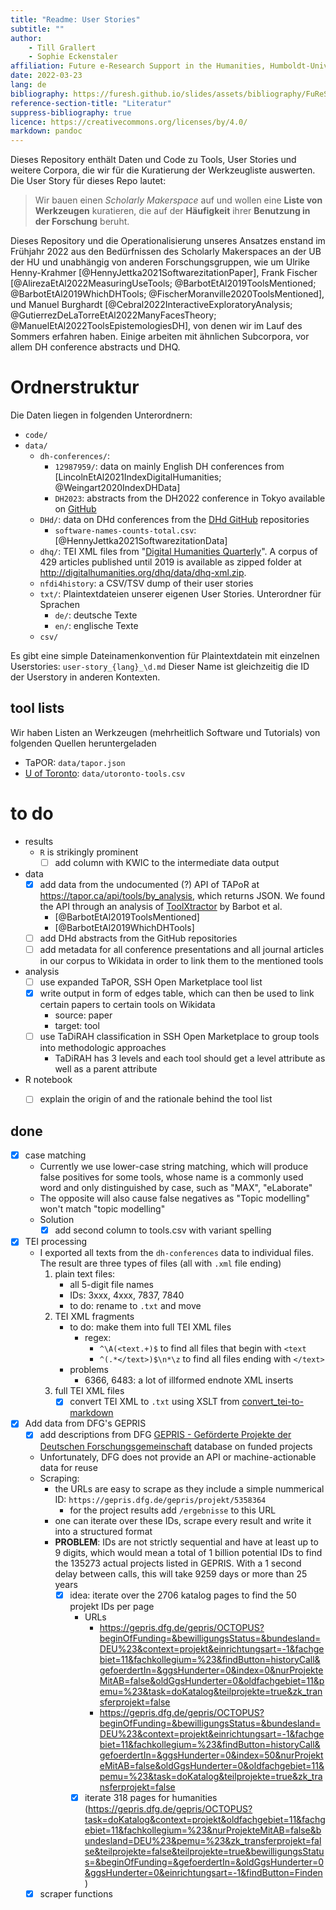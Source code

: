 ```yaml
---
title: "Readme: User Stories"
subtitle: ""
author: 
    - Till Grallert
    - Sophie Eckenstaler
affiliation: Future e-Research Support in the Humanities, Humboldt-Universität zu Berlin
date: 2022-03-23 
lang: de
bibliography: https://furesh.github.io/slides/assets/bibliography/FuReSH.csl.json
reference-section-title: "Literatur"
suppress-bibliography: true
licence: https://creativecommons.org/licenses/by/4.0/
markdown: pandoc
---
```


Dieses Repository enthält Daten und Code zu Tools, User Stories und weitere Corpora, die wir für die Kuratierung der Werkzeugliste auswerten. Die User Story für dieses Repo lautet:

>Wir bauen einen *Scholarly Makerspace* auf und wollen eine **Liste von Werkzeugen** kuratieren, die auf der **Häufigkeit** ihrer **Benutzung in der Forschung** beruht.

Dieses Repository und die Operationalisierung unseres Ansatzes enstand im Frühjahr 2022 aus den Bedürfnissen des Scholarly Makerspaces an der UB der HU und unabhängig von anderen Forschungsgruppen, wie um Ulrike Henny-Krahmer [@HennyJettka2021SoftwarezitationPaper], Frank Fischer [@AlirezaEtAl2022MeasuringUseTools; @BarbotEtAl2019ToolsMentioned; @BarbotEtAl2019WhichDHTools; @FischerMoranville2020ToolsMentioned], und Manuel Burghardt [@Cebral2022InteractiveExploratoryAnalysis; @GutierrezDeLaTorreEtAl2022ManyFacesTheory; @ManuelEtAl2022ToolsEpistemologiesDH], von denen wir im Lauf des Sommers erfahren haben. Einige arbeiten mit ähnlichen Subcorpora, vor allem DH conference abstracts und DHQ.

# Ordnerstruktur

Die Daten liegen in folgenden Unterordnern:

- `code/`
- `data/`
    + `dh-conferences/`: 
        * `12987959/`: data on mainly English DH conferences from [LincolnEtAl2021IndexDigitalHumanities; @Weingart2020IndexDHData]
        * `DH2023`: abstracts from the DH2022 conference in Tokyo available on [GitHub](https://github.com/747/tei-to-pdf-dh2022)
    * `DHd/`: data on DHd conferences from the [DHd GitHub](https://github.com/DHd-Verband) repositories
        - `software-names-counts-total.csv`: [@HennyJettka2021SoftwarezitationData]
    - `dhq/`: TEI XML files from "[Digital Humanities Quarterly](http://digitalhumanities.org/)". A corpus of 429 articles published until 2019 is available as zipped folder at <http://digitalhumanities.org/dhq/data/dhq-xml.zip>.
    - `nfdi4history`: a CSV/TSV dump of their user stories
    - `txt/`: Plaintextdateien unserer eigenen User Stories. Unterordner für Sprachen
        - `de/`: deutsche Texte
        - `en/`: englische Texte
    - `csv/`


Es gibt eine simple Dateinamenkonvention für Plaintextdatein mit einzelnen Userstories: `user-story_{lang}_\d.md` Dieser Name ist gleichzeitig die ID der Userstory in anderen Kontexten.

## tool lists

Wir haben Listen an Werkzeugen (mehrheitlich Software und Tutorials) von folgenden Quellen heruntergeladen

- TaPOR: `data/tapor.json`
- [U of Toronto](https://find.digital.utsc.utoronto.ca/search-results): `data/utoronto-tools.csv`


# to do

- results
    + `R` is strikingly prominent
        * [ ] add column with KWIC to the intermediate data output 
- data
    + [x] add data from the undocumented (?) API of TAPoR at <https://tapor.ca/api/tools/by_analysis>, which returns JSON. We found the API through an analysis of [ToolXtractor](https://github.com/lehkost/ToolXtractor) by Barbot et al.
        * [@BarbotEtAl2019ToolsMentioned]
        * [@BarbotEtAl2019WhichDHTools]
    + [ ] add DHd abstracts from the GitHub repositories
    + [ ] add metadata for all conference presentations and all journal articles in our corpus to Wikidata in order to link them to the mentioned tools
- analysis
    + [ ] use expanded TaPOR, SSH Open Marketplace tool list
    + [x] write output in form of edges table, which can then be used to link certain papers to certain tools on Wikidata
        * source: paper
        * target: tool
    - [ ] use TaDiRAH classification in SSH Open Marketplace to group tools into methodologic approaches
        + TaDiRAH has 3 levels and each tool should get a level attribute as well as a parent attribute
- R notebook
    + [ ] explain the origin of and the rationale behind the tool list
    

## done

- [x] case matching
    + Currently we use lower-case string matching, which will produce false positives for some tools, whose name is a commonly used word and only distinguished by case, such as "MAX", "eLaborate"
    + The opposite will also cause false negatives as "Topic modelling" won't match "topic modelling"
    + Solution
        * [x] add second column to tools.csv with variant spelling
- [x] TEI processing
    + I exported all texts from the `dh-conferences` data to individual files. The result are three types of files (all with `.xml` file ending)
        1. plain text files: 
            - all 5-digit file names
            - IDs: 3xxx, 4xxx, 7837, 7840
            - to do: rename to `.txt` and move
        2. TEI XML fragments
            - to do: make them into full TEI XML files
                + regex: 
                    - `^\A(<text.+)$` to find all files that begin with `<text`
                    - `^(.*</text>)$\n*\z` to find all files ending with `</text>`
            - problems
                + 6366, 6483: a lot of illformed endnote XML inserts
        3. full TEI XML files
            - [x] convert TEI XML to `.txt` using XSLT from [convert_tei-to-markdown](https://github.com/OpenArabicPE/convert_tei-to-markdown)
- [x] Add data from DFG's GEPRIS
    +  [x] add descriptions from DFG [GEPRIS - Geförderte Projekte der Deutschen Forschungsgemeinschaft](https://gepris.dfg.de/gepris/OCTOPUS) database on funded projects
    * Unfortunately, DFG does not provide an API or machine-actionable data for reuse
    * Scraping:
        - the URLs are easy to scrape as they include a simple nummerical ID: `https://gepris.dfg.de/gepris/projekt/5358364`
            + for the project results add `/ergebnisse` to this URL
        - one can iterate over these IDs, scrape every result and write it into a structured format
        - **PROBLEM**: IDs are not strictly sequential and have at least up to 9 digits, which would mean a total of 1 billion potential IDs to find the 135273 actual projects listed in GEPRIS. With a 1 second delay between calls, this will take 9259 days or more than 25 years
            + [x] idea: iterate over the 2706 katalog pages to find the 50 projekt IDs per page
                * URLs
                    - <https://gepris.dfg.de/gepris/OCTOPUS?beginOfFunding=&bewilligungsStatus=&bundesland=DEU%23&context=projekt&einrichtungsart=-1&fachgebiet=11&fachkollegium=%23&findButton=historyCall&gefoerdertIn=&ggsHunderter=0&index=0&nurProjekteMitAB=false&oldGgsHunderter=0&oldfachgebiet=11&pemu=%23&task=doKatalog&teilprojekte=true&zk_transferprojekt=false>
                    - <https://gepris.dfg.de/gepris/OCTOPUS?beginOfFunding=&bewilligungsStatus=&bundesland=DEU%23&context=projekt&einrichtungsart=-1&fachgebiet=11&fachkollegium=%23&findButton=historyCall&gefoerdertIn=&ggsHunderter=0&index=50&nurProjekteMitAB=false&oldGgsHunderter=0&oldfachgebiet=11&pemu=%23&task=doKatalog&teilprojekte=true&zk_transferprojekt=false>
                * [x] iterate 318 pages for humanities (https://gepris.dfg.de/gepris/OCTOPUS?task=doKatalog&context=projekt&oldfachgebiet=11&fachgebiet=11&fachkollegium=%23&nurProjekteMitAB=false&bundesland=DEU%23&pemu=%23&zk_transferprojekt=false&teilprojekte=false&teilprojekte=true&bewilligungsStatus=&beginOfFunding=&gefoerdertIn=&oldGgsHunderter=0&ggsHunderter=0&einrichtungsart=-1&findButton=Finden)
    - [x] scraper functions